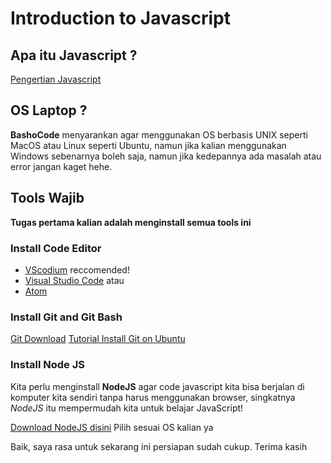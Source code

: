# Introduction to Javascript

## Apa itu Javascript ?

[Pengertian Javascript](https://id.wikipedia.org/wiki/JavaScript)

## OS Laptop ?

**BashoCode** menyarankan agar menggunakan OS berbasis UNIX seperti MacOS atau Linux seperti Ubuntu, namun jika kalian menggunakan Windows sebenarnya boleh saja, namun jika kedepannya ada masalah atau error jangan kaget hehe.

## Tools Wajib

**Tugas pertama kalian adalah menginstall semua tools ini**

### Install Code Editor

- [VScodium](https://vscodium.com/) reccomended!
- [Visual Studio Code](https://code.visualstudio.com/)
  atau
- [Atom](https://atom.io/)

### Install Git and Git Bash

[Git Download](https://git-scm.com/downloads)
[Tutorial Install Git on Ubuntu](https://youtu.be/9PXYepsmKWQ)

### Install Node JS

Kita perlu menginstall **NodeJS** agar code javascript kita bisa berjalan di komputer kita sendiri tanpa harus menggunakan browser, singkatnya _NodeJS_ itu mempermudah kita untuk belajar JavaScript!

[Download NodeJS disini](https://nodejs.org/en/download/)
Pilih sesuai OS kalian ya

Baik, saya rasa untuk sekarang ini persiapan sudah cukup. Terima kasih
